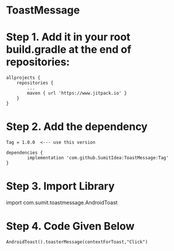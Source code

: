 # ToastMessage
# Step 1. Add it in your root build.gradle at the end of repositories:

	allprojects {
		repositories {
			...
			maven { url 'https://www.jitpack.io' }
		}
	}
# Step 2. Add the dependency

	Tag = 1.0.0  <--- use this version

	dependencies {
	        implementation 'com.github.SumitIdea:ToastMessage:Tag'
	}
  
 # Step 3. Import Library
  
  import com.sumit.toastmessage.AndroidToast

 # Step 4. Code Given Below
              
    AndroidToast().toasterMessage(contextForToast,"Click")
